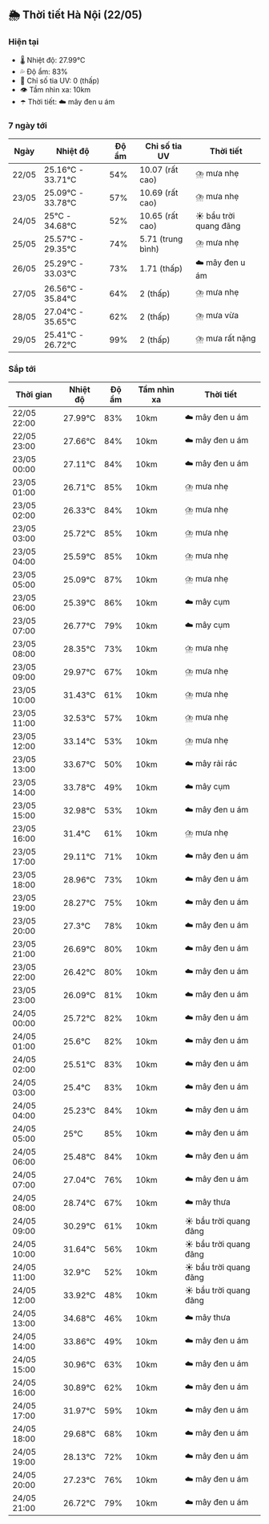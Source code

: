## 🌦️ Thời tiết Hà Nội (22/05)

### Hiện tại

- 🌡️ Nhiệt độ: 27.99℃
- 💦 Độ ẩm: 83%
- 🌟 Chỉ số tia UV: 0 (thấp)
- 👁️ Tầm nhìn xa: 10km
- ☂️ Thời tiết: ☁️ mây đen u ám

### 7 ngày tới

| Ngày | Nhiệt độ | Độ ẩm | Chỉ số tia UV | Thời tiết |
| --- | --- | --- | --- | --- |
| 22/05 | 25.16℃ - 33.71℃ | 54% | 10.07 (rất cao) | ⛈️ mưa nhẹ |
| 23/05 | 25.09℃ - 33.78℃ | 57% | 10.69 (rất cao) | ⛈️ mưa nhẹ |
| 24/05 | 25℃ - 34.68℃ | 52% | 10.65 (rất cao) | ☀️ bầu trời quang đãng |
| 25/05 | 25.57℃ - 29.35℃ | 74% | 5.71 (trung bình) | ⛈️ mưa nhẹ |
| 26/05 | 25.29℃ - 33.03℃ | 73% | 1.71 (thấp) | ☁️ mây đen u ám |
| 27/05 | 26.56℃ - 35.84℃ | 64% | 2 (thấp) | ⛈️ mưa nhẹ |
| 28/05 | 27.04℃ - 35.65℃ | 62% | 2 (thấp) | ⛈️ mưa vừa |
| 29/05 | 25.41℃ - 26.72℃ | 99% | 2 (thấp) | ⛈️ mưa rất nặng |

### Sắp tới

| Thời gian | Nhiệt độ | Độ ẩm | Tầm nhìn xa | Thời tiết |
| --- | --- | --- | --- | --- |
| 22/05 22:00 | 27.99℃ | 83% | 10km | ☁️ mây đen u ám |
| 22/05 23:00 | 27.66℃ | 84% | 10km | ☁️ mây đen u ám |
| 23/05 00:00 | 27.11℃ | 84% | 10km | ☁️ mây đen u ám |
| 23/05 01:00 | 26.71℃ | 85% | 10km | ⛈️ mưa nhẹ |
| 23/05 02:00 | 26.33℃ | 84% | 10km | ⛈️ mưa nhẹ |
| 23/05 03:00 | 25.72℃ | 85% | 10km | ⛈️ mưa nhẹ |
| 23/05 04:00 | 25.59℃ | 85% | 10km | ⛈️ mưa nhẹ |
| 23/05 05:00 | 25.09℃ | 87% | 10km | ⛈️ mưa nhẹ |
| 23/05 06:00 | 25.39℃ | 86% | 10km | ☁️ mây cụm |
| 23/05 07:00 | 26.77℃ | 79% | 10km | ☁️ mây cụm |
| 23/05 08:00 | 28.35℃ | 73% | 10km | ⛈️ mưa nhẹ |
| 23/05 09:00 | 29.97℃ | 67% | 10km | ⛈️ mưa nhẹ |
| 23/05 10:00 | 31.43℃ | 61% | 10km | ⛈️ mưa nhẹ |
| 23/05 11:00 | 32.53℃ | 57% | 10km | ⛈️ mưa nhẹ |
| 23/05 12:00 | 33.14℃ | 53% | 10km | ⛈️ mưa nhẹ |
| 23/05 13:00 | 33.67℃ | 50% | 10km | ☁️ mây rải rác |
| 23/05 14:00 | 33.78℃ | 49% | 10km | ☁️ mây cụm |
| 23/05 15:00 | 32.98℃ | 53% | 10km | ☁️ mây đen u ám |
| 23/05 16:00 | 31.4℃ | 61% | 10km | ⛈️ mưa nhẹ |
| 23/05 17:00 | 29.11℃ | 71% | 10km | ☁️ mây đen u ám |
| 23/05 18:00 | 28.96℃ | 73% | 10km | ☁️ mây đen u ám |
| 23/05 19:00 | 28.27℃ | 75% | 10km | ☁️ mây đen u ám |
| 23/05 20:00 | 27.3℃ | 78% | 10km | ☁️ mây đen u ám |
| 23/05 21:00 | 26.69℃ | 80% | 10km | ☁️ mây đen u ám |
| 23/05 22:00 | 26.42℃ | 80% | 10km | ☁️ mây đen u ám |
| 23/05 23:00 | 26.09℃ | 81% | 10km | ☁️ mây đen u ám |
| 24/05 00:00 | 25.72℃ | 82% | 10km | ☁️ mây đen u ám |
| 24/05 01:00 | 25.6℃ | 82% | 10km | ☁️ mây đen u ám |
| 24/05 02:00 | 25.51℃ | 83% | 10km | ☁️ mây đen u ám |
| 24/05 03:00 | 25.4℃ | 83% | 10km | ☁️ mây đen u ám |
| 24/05 04:00 | 25.23℃ | 84% | 10km | ☁️ mây đen u ám |
| 24/05 05:00 | 25℃ | 85% | 10km | ☁️ mây đen u ám |
| 24/05 06:00 | 25.48℃ | 84% | 10km | ☁️ mây đen u ám |
| 24/05 07:00 | 27.04℃ | 76% | 10km | ☁️ mây đen u ám |
| 24/05 08:00 | 28.74℃ | 67% | 10km | ☁️ mây thưa |
| 24/05 09:00 | 30.29℃ | 61% | 10km | ☀️ bầu trời quang đãng |
| 24/05 10:00 | 31.64℃ | 56% | 10km | ☀️ bầu trời quang đãng |
| 24/05 11:00 | 32.9℃ | 52% | 10km | ☀️ bầu trời quang đãng |
| 24/05 12:00 | 33.92℃ | 48% | 10km | ☀️ bầu trời quang đãng |
| 24/05 13:00 | 34.68℃ | 46% | 10km | ☁️ mây thưa |
| 24/05 14:00 | 33.86℃ | 49% | 10km | ☁️ mây đen u ám |
| 24/05 15:00 | 30.96℃ | 63% | 10km | ☁️ mây đen u ám |
| 24/05 16:00 | 30.89℃ | 62% | 10km | ☁️ mây đen u ám |
| 24/05 17:00 | 31.97℃ | 59% | 10km | ☁️ mây đen u ám |
| 24/05 18:00 | 29.68℃ | 68% | 10km | ☁️ mây đen u ám |
| 24/05 19:00 | 28.13℃ | 72% | 10km | ☁️ mây đen u ám |
| 24/05 20:00 | 27.23℃ | 76% | 10km | ☁️ mây đen u ám |
| 24/05 21:00 | 26.72℃ | 79% | 10km | ☁️ mây đen u ám |
